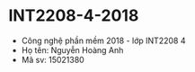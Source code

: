 # INT2208-4-2018
- Công nghệ phần mềm 2018 - lớp INT2208 4
- Họ tên: Nguyễn Hoàng Anh
- Mã sv: 15021380
